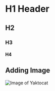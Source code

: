 # H1 Header
## H2
### H3
#### H4
## Adding Image
![Image of Yaktocat](https://octodex.github.com/images/yaktocat.png)
